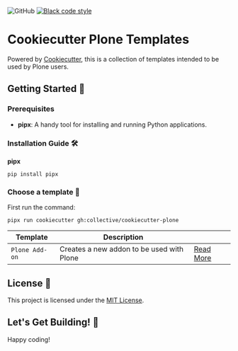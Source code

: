 ![GitHub](https://img.shields.io/github/license/plone/cookiecutter-plone)
[![Black code style](https://img.shields.io/badge/code%20style-black-000000.svg)](https://github.com/ambv/black)

# Cookiecutter Plone Templates

Powered by [Cookiecutter](https://github.com/cookiecutter/cookiecutter), this is a collection of templates intended to be used by Plone users.

## Getting Started 🏁

### Prerequisites

- **pipx**: A handy tool for installing and running Python applications.

### Installation Guide 🛠️

**pipx**

```shell
pip install pipx
```

### Choose a template 🎉

First run the command:

```shell
pipx run cookiecutter gh:collective/cookiecutter-plone
```

| Template | Description |  |
| --------- | --------- | --------- |
| `Plone Add-on`  | Creates a new addon to be used with Plone | [Read More](./plone_addon/README.md) |


## License 📜

This project is licensed under the [MIT License](/LICENSE).

## Let's Get Building! 🚀

Happy coding!

